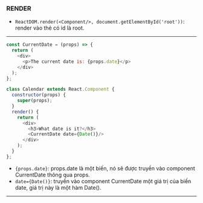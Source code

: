 ### RENDER
- `ReactDOM.render(<Component/>, document.getElementById('root'))`: render <Component/> vào thẻ có id là root.
---
```js
const CurrentDate = (props) => {
  return (
    <div>
      <p>The current date is: {props.date}</p>
    </div>
  );
};

class Calendar extends React.Component {
  constructor(props) {
    super(props);
  }
  render() {
    return (
      <div>
        <h3>What date is it?</h3>
        <CurrentDate date={Date()}/>
      </div>
    );
  }
};
```
- `{props.date}`: props.date là một biến, nó sẽ được truyền vào component CurrentDate thông qua props.
- `date={Date()}`: truyền vào component CurrentDate một giá trị của biến date, giá trị này là một hàm Date().
---


